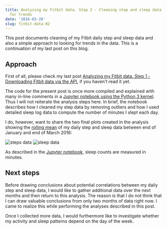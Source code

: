 ```yaml
---
title: Analyzing my Fitbit data. Step 2 - Cleaning step and sleep data and looking
  for trends
date: '2016-03-28'
slug: fitbit-data-02
---
```


This post documents cleaning of my Fitbit daily step and sleep data and also
a simple approach to looking for trends in the data.
This is a continuation of my last post on this blog.

## Approach

First of all, please check my last post
[Analyzing my Fitbit data. Step 1 - Downloading Fitbit data via the API]({{BASE_PATH}}/2016/03/19/fitbit-data-01),
if you haven't read it yet.

The code for the present post is once more compiled and explained with many in-line comments in a
[Jupyter notebook using the Python 3 kernel](http://nbviewer.jupyter.org/github/JungeAlexander/fitbit-data/blob/master/Fitbit-data-02.ipynb).
Thus I will not reiterate the analysis steps here.
In brief, the notebook describes how I cleaned my step data by removing
outliers and how I used detailed sleep log data to compute the number of minutes I slept each day.

I do, however, want to share the two final plots created in the analysis showing
the [rolling mean](https://en.wikipedia.org/wiki/Moving_average) of my daily step
and sleep data between end of January and end of March 2016:

![steps data](/posts/2016-03-28/steps.png)
![sleep data](/posts/2016-03-28/sleep.png)

As described in the [Jupyter notebook](http://nbviewer.jupyter.org/github/JungeAlexander/fitbit-data/blob/master/Fitbit-data-02.ipynb),
sleep counts are measured in minutes.

## Next steps

Before drawing conclusions about potential correlations between my daily step and sleep data,
I would like to gather additional data over the next months and then return to this analysis.
The reason is that I do not think that I can draw valuable conclusions from only two months of data right now.
I came to realize this while performing the analyses described in this post.

Once I collected more data, I would furthermore like to investigate whether my activity and sleep patterns depend on the day of the week.
